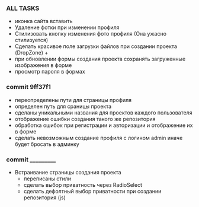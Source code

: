 ### ALL TASKS
* иконка сайта вставить
* Удаление фотки при изменении профиля
* Стилизовать кнопку изменения фото профиля (Она ужасно стилизуется)
* Сделать красивое поле загрузки файлов при создании проекта (DropZone) + 
* при обновлении формы создания проекта сохранять загруженные изображения в форме
* просмотр пароля в формах


### commit 9ff37f1
* переопределены пути для страницы профиля
* определен путь для сраницы проекта
* сделаны уникальными названия для проектов каждого пользователя
* отображение ошибки создания такого же репозитория
* обработка ошибок при регистрации и авторизации и отображение их в форме
* сделать невозможным создание профиля с логином admin иначе будет бросать в админку

### commit _________
* Встраивание страницы создания проекта
    * переписаны стили
    * сделать выбор приватность через RadioSelect
    * сделать дефолтный выбор приватности при создании репозитория (js)